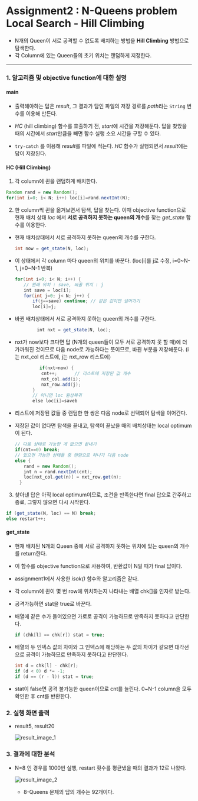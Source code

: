 # Assignment2 : N-Queens problem<br>	Local Search - Hill Climbing

* N개의 Queen이 서로 공격할 수 없도록 배치하는 방법을 **Hill Climbing** 방법으로 탐색한다.
* 각 Column에 있는 Queen들의 초기 위치는 랜덤하게 지정한다.

------



###  1. 알고리즘 및 objective function에 대한 설명

#### **main**

* 출력해야하는 답은 *result*, 그 결과가 담인 파일의 저장 경로를 *path*라는 `String` 변수를 이용해 만든다.

* *HC* (hill climbing) 함수를 호출하기 전, *start*에 시간을 저장해둔다. 답을 찾았을 때의 시간에서 *start*만큼을 빼면 함수 실행 소요 시간을 구할 수 있다.

* `try-catch` 를 이용해 *result*를 파일에 적는다. *HC* 함수가 실행되면서 *result*에는 답이 저장된다.

  

#### **HC (Hill Climbing)**

1. 각 column에 퀸을 랜덤하게 배치한다.

```java
Random rand = new Random();
for(int i=0; i< N; i++) loc[i]=rand.nextInt(N);
```

2. 한 column씩 퀸을 옮겨보면서 탐색, 답을 찾는다.
   이때 objective function으로 현재 배치 상태 *loc* 에서 **서로 공격하지 못하는 queen의 개수**를 찾는 *get_state* 함수를 이용한다.

- 현재 배치상태에서 서로 공격하지 못하는 queen의 개수를 구한다.

  ```java
  int now = get_state(N, loc);
  ```

- 이 상태에서 각 column 마다 queen의 위치를 바꾼다. (loc[i]를 j로 수정, i=0~N-1, j=0~N-1 반복)

  ```java
  for(int i=0; i< N; i++) {
  　　// 원래 위치 : save, 바꿀 위치 : j
  　　int save = loc[i];
  　　for(int j=0; j< N; j++) {
  　　　　if(j==save) continue; // 같은 값이면 넘어가기
  　　　　loc[i]=j;
  ```

- 바뀐 배치상태에서 서로 공격하지 못하는 queen의 개수를 구한다.

  ```java
  　　　　　int nxt = get_state(N, loc);
  ```

- nxt가 now보다 크다면 답 (N개의 queen들이 모두 서로 공격하지 못 할 때)에 더 가까워진 것이므로 다음 node로 가능하다는 뜻이므로, 바뀐 부분을 저장해둔다. (i는 nxt_col 리스트에, j는 nxt_row 리스트에)

  ```java
  　　　　　 if(nxt>now) {
  　　　　　　cnt++;　　　　// 리스트에 저장된 값 개수
  　　　　　　nxt_col.add(i);
  　　　　　　nxt_row.add(j);
  　　　　}
  　　　　// 아니면 loc 원상복귀
  　　　　else loc[i]=saveb
  ```

- 리스트에 저장된 값들 중 랜덤한 한 쌍은 다음 node로 선택되어 탐색을 이어간다.

- 저장된 값이 없다면 탐색을 끝내고, 탐색이 끝났을 때의 배치상태는 local optimum이 된다.

  ```java
  // 다음 상태로 가능한 게 없으면 끝내기
  if(cnt==0) break;
  // 있으면 가능한 상태들 중 랜덤으로 하나가 다음 node
  else {
  　　rand = new Random();
  　　int n = rand.nextInt(cnt);
  　　loc[nxt_col.get(n)] = nxt_row.get(n);
  　}
  ```

3. 찾아낸 답은 아직 local optimum이므로, 조건을 만족한다면 final 답으로 간주하고 종료, 그렇지 않으면 다시 시작한다.

```java
if (get_state(N, loc) == N) break;
else restart++;
```



#### **get_state**

- 현재 배치된 N개의 Queen 중에 서로 공격하지 못하는 위치에 있는 queen의 개수를 return한다.

- 이 함수를 objective function으로 사용하여, 반환값이 N일 때가 final 답이다.

- assignment1에서 사용한 *isok()* 함수와 알고리즘은 같다.

- 각 column에 퀸이 몇 번 row에 위치하는지 나타내는 배열 chk[]을 인자로 받는다.

- 공격가능하면 stat을 true로 바꾼다.

- 배열에 같은 수가 들어있으면 가로로 공격이 가능하므로 만족하지 못하다고 판단한다.

  ```java
  if (chk[l] == chk[r]) stat = true;
  ```

- 배열의 두 인덱스 값의 차이와 그 인덱스에 해당하는 두 값의 차이가 같으면 대각선으로 공격이 가능하므로 만족하지 못하다고 판단한다.

  ```java
  int d = chk[l] - chk[r];
  if (d < 0) d *= -1;
  if (d == (r - l)) stat = true;
  ```

- stat이 false면 공격 불가능한 queen이므로 cnt를 늘린다. 0~N-1 column을 모두 확인한 후 cnt를 반환한다.



### 2. 실행 화면 출력

* result5, result20

  ![result_image_1](C:\Users\JaneYi\Assignment\19-2_CSE4007_AI\assignment2\result_image_1.png)



### 3. 결과에 대한 분석

* N=8 인 경우를 1000번 실행, restart 횟수를 평균냈을 때의 결과가 12로 나왔다.

  ![result_image_2](C:\Users\JaneYi\Assignment\19-2_CSE4007_AI\assignment2\result_image_2.png)

  * 8-Queens 문제의 답의 개수는 92개이다.